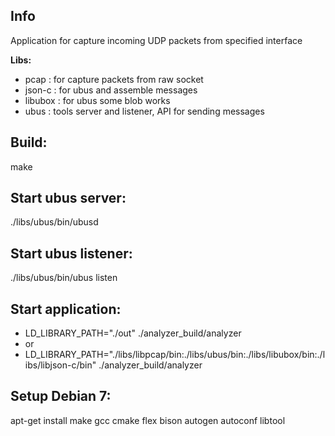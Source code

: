 ## Info
Application for capture incoming UDP packets from specified interface

**Libs:**
* pcap : for capture packets from raw socket
* json-c : for ubus and assemble messages
* libubox : for ubus some blob works
* ubus : tools server and listener, API for sending messages

## Build:
make

## Start ubus server:
./libs/ubus/bin/ubusd

## Start ubus listener:
./libs/ubus/bin/ubus listen

## Start application:
* LD_LIBRARY_PATH="./out" ./analyzer_build/analyzer
* or
* LD_LIBRARY_PATH="./libs/libpcap/bin:./libs/ubus/bin:./libs/libubox/bin:./libs/libjson-c/bin" ./analyzer_build/analyzer

## Setup Debian 7:
apt-get install make gcc cmake flex bison autogen autoconf libtool